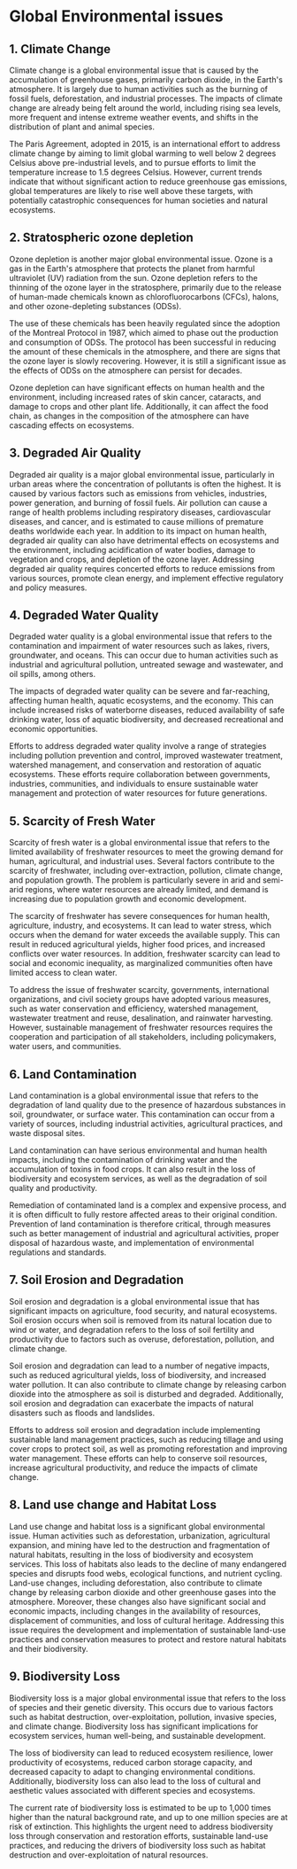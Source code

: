 # Global Environmental issues

## 1. Climate Change

Climate change is a global environmental issue that is caused by the accumulation of greenhouse gases, primarily carbon dioxide, in the Earth's atmosphere. It is largely due to human activities such as the burning of fossil fuels, deforestation, and industrial processes. The impacts of climate change are already being felt around the world, including rising sea levels, more frequent and intense extreme weather events, and shifts in the distribution of plant and animal species.

The Paris Agreement, adopted in 2015, is an international effort to address climate change by aiming to limit global warming to well below 2 degrees Celsius above pre-industrial levels, and to pursue efforts to limit the temperature increase to 1.5 degrees Celsius. However, current trends indicate that without significant action to reduce greenhouse gas emissions, global temperatures are likely to rise well above these targets, with potentially catastrophic consequences for human societies and natural ecosystems.

## 2. Stratospheric ozone depletion

Ozone depletion is another major global environmental issue. Ozone is a gas in the Earth's atmosphere that protects the planet from harmful ultraviolet (UV) radiation from the sun. Ozone depletion refers to the thinning of the ozone layer in the stratosphere, primarily due to the release of human-made chemicals known as chlorofluorocarbons (CFCs), halons, and other ozone-depleting substances (ODSs).

The use of these chemicals has been heavily regulated since the adoption of the Montreal Protocol in 1987, which aimed to phase out the production and consumption of ODSs. The protocol has been successful in reducing the amount of these chemicals in the atmosphere, and there are signs that the ozone layer is slowly recovering. However, it is still a significant issue as the effects of ODSs on the atmosphere can persist for decades.

Ozone depletion can have significant effects on human health and the environment, including increased rates of skin cancer, cataracts, and damage to crops and other plant life. Additionally, it can affect the food chain, as changes in the composition of the atmosphere can have cascading effects on ecosystems.

## 3. Degraded Air Quality

Degraded air quality is a major global environmental issue, particularly in urban areas where the concentration of pollutants is often the highest. It is caused by various factors such as emissions from vehicles, industries, power generation, and burning of fossil fuels. Air pollution can cause a range of health problems including respiratory diseases, cardiovascular diseases, and cancer, and is estimated to cause millions of premature deaths worldwide each year. In addition to its impact on human health, degraded air quality can also have detrimental effects on ecosystems and the environment, including acidification of water bodies, damage to vegetation and crops, and depletion of the ozone layer. Addressing degraded air quality requires concerted efforts to reduce emissions from various sources, promote clean energy, and implement effective regulatory and policy measures.

## 4. Degraded Water Quality

Degraded water quality is a global environmental issue that refers to the contamination and impairment of water resources such as lakes, rivers, groundwater, and oceans. This can occur due to human activities such as industrial and agricultural pollution, untreated sewage and wastewater, and oil spills, among others.

The impacts of degraded water quality can be severe and far-reaching, affecting human health, aquatic ecosystems, and the economy. This can include increased risks of waterborne diseases, reduced availability of safe drinking water, loss of aquatic biodiversity, and decreased recreational and economic opportunities.

Efforts to address degraded water quality involve a range of strategies including pollution prevention and control, improved wastewater treatment, watershed management, and conservation and restoration of aquatic ecosystems. These efforts require collaboration between governments, industries, communities, and individuals to ensure sustainable water management and protection of water resources for future generations.

## 5. Scarcity of Fresh Water

Scarcity of fresh water is a global environmental issue that refers to the limited availability of freshwater resources to meet the growing demand for human, agricultural, and industrial uses. Several factors contribute to the scarcity of freshwater, including over-extraction, pollution, climate change, and population growth. The problem is particularly severe in arid and semi-arid regions, where water resources are already limited, and demand is increasing due to population growth and economic development. 

The scarcity of freshwater has severe consequences for human health, agriculture, industry, and ecosystems. It can lead to water stress, which occurs when the demand for water exceeds the available supply. This can result in reduced agricultural yields, higher food prices, and increased conflicts over water resources. In addition, freshwater scarcity can lead to social and economic inequality, as marginalized communities often have limited access to clean water. 

To address the issue of freshwater scarcity, governments, international organizations, and civil society groups have adopted various measures, such as water conservation and efficiency, watershed management, wastewater treatment and reuse, desalination, and rainwater harvesting. However, sustainable management of freshwater resources requires the cooperation and participation of all stakeholders, including policymakers, water users, and communities.

## 6. Land Contamination

Land contamination is a global environmental issue that refers to the degradation of land quality due to the presence of hazardous substances in soil, groundwater, or surface water. This contamination can occur from a variety of sources, including industrial activities, agricultural practices, and waste disposal sites. 

Land contamination can have serious environmental and human health impacts, including the contamination of drinking water and the accumulation of toxins in food crops. It can also result in the loss of biodiversity and ecosystem services, as well as the degradation of soil quality and productivity. 

Remediation of contaminated land is a complex and expensive process, and it is often difficult to fully restore affected areas to their original condition. Prevention of land contamination is therefore critical, through measures such as better management of industrial and agricultural activities, proper disposal of hazardous waste, and implementation of environmental regulations and standards.

## 7. Soil Erosion and Degradation

Soil erosion and degradation is a global environmental issue that has significant impacts on agriculture, food security, and natural ecosystems. Soil erosion occurs when soil is removed from its natural location due to wind or water, and degradation refers to the loss of soil fertility and productivity due to factors such as overuse, deforestation, pollution, and climate change. 

Soil erosion and degradation can lead to a number of negative impacts, such as reduced agricultural yields, loss of biodiversity, and increased water pollution. It can also contribute to climate change by releasing carbon dioxide into the atmosphere as soil is disturbed and degraded. Additionally, soil erosion and degradation can exacerbate the impacts of natural disasters such as floods and landslides.

Efforts to address soil erosion and degradation include implementing sustainable land management practices, such as reducing tillage and using cover crops to protect soil, as well as promoting reforestation and improving water management. These efforts can help to conserve soil resources, increase agricultural productivity, and reduce the impacts of climate change.

## 8. Land use change and Habitat Loss

Land use change and habitat loss is a significant global environmental issue. Human activities such as deforestation, urbanization, agricultural expansion, and mining have led to the destruction and fragmentation of natural habitats, resulting in the loss of biodiversity and ecosystem services. This loss of habitats also leads to the decline of many endangered species and disrupts food webs, ecological functions, and nutrient cycling. Land-use changes, including deforestation, also contribute to climate change by releasing carbon dioxide and other greenhouse gases into the atmosphere. Moreover, these changes also have significant social and economic impacts, including changes in the availability of resources, displacement of communities, and loss of cultural heritage. Addressing this issue requires the development and implementation of sustainable land-use practices and conservation measures to protect and restore natural habitats and their biodiversity.

## 9. Biodiversity Loss

Biodiversity loss is a major global environmental issue that refers to the loss of species and their genetic diversity. This occurs due to various factors such as habitat destruction, over-exploitation, pollution, invasive species, and climate change. Biodiversity loss has significant implications for ecosystem services, human well-being, and sustainable development. 

The loss of biodiversity can lead to reduced ecosystem resilience, lower productivity of ecosystems, reduced carbon storage capacity, and decreased capacity to adapt to changing environmental conditions. Additionally, biodiversity loss can also lead to the loss of cultural and aesthetic values associated with different species and ecosystems.

The current rate of biodiversity loss is estimated to be up to 1,000 times higher than the natural background rate, and up to one million species are at risk of extinction. This highlights the urgent need to address biodiversity loss through conservation and restoration efforts, sustainable land-use practices, and reducing the drivers of biodiversity loss such as habitat destruction and over-exploitation of natural resources.